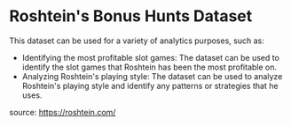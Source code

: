 # Roshtein's Bonus Hunts Dataset

This dataset can be used for a variety of analytics purposes, such as:
- Identifying the most profitable slot games: The dataset can be used to identify the slot games that Roshtein has been the most profitable on.
- Analyzing Roshtein's playing style: The dataset can be used to analyze Roshtein's playing style and identify any patterns or strategies that he uses.


source: https://roshtein.com/
